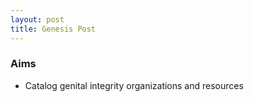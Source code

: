 ```yaml
---
layout: post
title: Genesis Post
---
```


### Aims

* Catalog genital integrity organizations and resources
